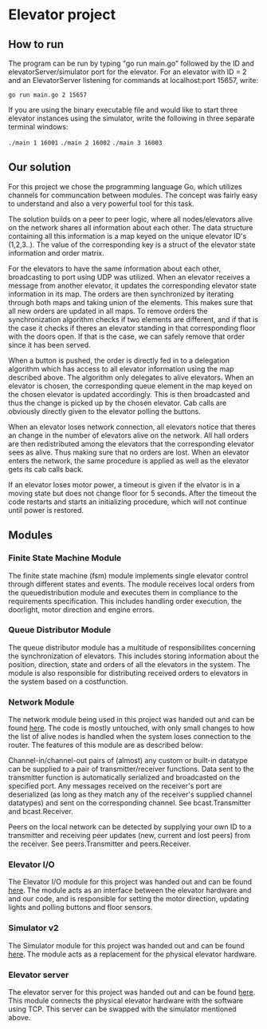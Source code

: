 # Elevator project

## How to run

The program can be run by typing "go run main.go" followed by the ID and elevatorServer/simulator port for the elevator. For an elevator with ID = 2 and an ElevatorServer listening for commands at localhost:port 15657, write:

  `go run main.go 2 15657`

If you are using the binary executable file and would like to start three elevator instances using the simulator, write the following in three separate terminal windows:
  
  `./main 1 16001`
  `./main 2 16002`
  `./main 3 16003`
  
## Our solution

For this project we chose the programming language Go, which utilizes channels for communcation between modules. The concept was fairly easy to understand and also a very powerful tool for this task.

The solution builds on a peer to peer logic, where all nodes/elevators alive on the network shares all information about each other. The data structure containing all this information is a map keyed on the unique elevator ID's (1,2,3..). The value of the corresponding key is a struct of the elevator state information and order matrix. 

For the elevators to have the same information about each other, broadcasting to port using UDP was utilized. When an elevator receives a message from another elevator, it updates the corresponding elevator state information in its map. The orders are then synchronized by iterating through both maps and taking union of the elements. This makes sure that all new orders are updated in all maps. To remove orders the synchronization algorithm checks if two elements are different, and if that is the case it checks if theres an elevator standing in that corresponding floor with the doors open. If that is the case, we can safely remove that order since it has been served.

When a button is pushed, the order is directly fed in to a delegation algorithm which has access to all elevator information using the map described above. The algorithm only delegates to alive elevators. When an elevator is chosen, the corresponding queue element in the map keyed on the chosen elevator is updated accordingly. This is then broadcasted and thus the change is picked up by the chosen elevator. Cab calls are obviously directly given to the elevator polling the buttons.

When an elevator loses network connection, all elevators notice that theres an change in the number of elevators alive on the network. All hall orders are then redistributed among the elevators that the corresponding elevator sees as alive. Thus making sure that no orders are lost. When an elevator enters the network, the same procedure is applied as well as the elevator gets its cab calls back.

If an elevator loses motor power, a timeout is given if the elvator is in a moving state but does not change floor for 5 seconds. After the timeout the code restarts and starts an initializing procedure, which will not continue until power is restored.

## Modules

### Finite State Machine Module

The finite state machine (fsm) module implements single elevator control through different states and events. The module receives local orders from the queuedistribution module and executes them in compliance to the requirements specification. This includes handling order execution, the doorlight, motor direction and engine errors.

### Queue Distributor Module

The queue distributor module has a multitude of responsibilites concerning the synchronization of elevators. This includes storing information about the position, direction, state and orders of all the elevators in the system. The module is also responsible for distributing received orders to elevators in the system based on a costfunction.

### Network Module

The network module being used in this project was handed out and can be found [here](https://github.com/TTK4145/Network-go). The code is mostly untouched, with only small changes to how the list of alive nodes is handled when the system loses connection to the router. The features of this module are as described below:

Channel-in/channel-out pairs of (almost) any custom or built-in datatype can be supplied to a pair of transmitter/receiver functions. Data sent to the transmitter function is automatically serialized and broadcasted on the specified port. Any messages received on the receiver's port are deserialized (as long as they match any of the receiver's supplied channel datatypes) and sent on the corresponding channel. See bcast.Transmitter and bcast.Receiver.

Peers on the local network can be detected by supplying your own ID to a transmitter and receiving peer updates (new, current and lost peers) from the receiver. See peers.Transmitter and peers.Receiver.

### Elevator I/O

The Elevator I/O module for this project was handed out and can be found [here](https://github.com/TTK4145/driver-go). The module acts as an interface between the elevator hardware and and our code, and is responsible for setting the motor direction, updating lights and polling buttons and floor sensors.

### Simulator v2

The Simulator module for this project was handed out and can be found [here](https://github.com/TTK4145/Simulator-v2). The module acts as a replacement for the physical elevator hardware.

### Elevator server

The elevator server for this project was handed out and can be found [here](https://github.com/TTK4145/elevator-server). This module connects the physical elevator hardware with the software using TCP. This server can be swapped with the simulator mentioned above.
